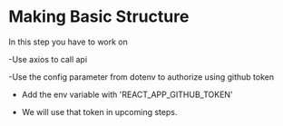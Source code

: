 # Making Basic Structure

In this step you have to work on

 -Use axios to call api

 -Use the config parameter from dotenv to authorize using github token

- Add the env variable with 'REACT_APP_GITHUB_TOKEN'

- We will use that token in upcoming steps.
